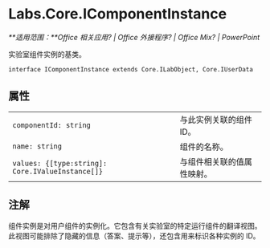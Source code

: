 
# <a name="labs.core.icomponentinstance"></a>Labs.Core.IComponentInstance

 _**适用范围：**Office 相关应用? | Office 外接程序? | Office Mix? | PowerPoint_

实验室组件实例的基类。

```
interface IComponentInstance extends Core.ILabObject, Core.IUserData
```


## <a name="properties"></a>属性


|||
|:-----|:-----|
| `componentId: string`|与此实例关联的组件 ID。|
| `name: string`|组件的名称。|
| `values: {[type:string]: Core.IValueInstance[]}`|与组件相关联的值属性映射。|

## <a name="remarks"></a>注解

组件实例是对用户组件的实例化。它包含有关实验室的特定运行组件的翻译视图。此视图可能排除了隐藏的信息（答案、提示等），还包含用来标识各种实例的 ID。

